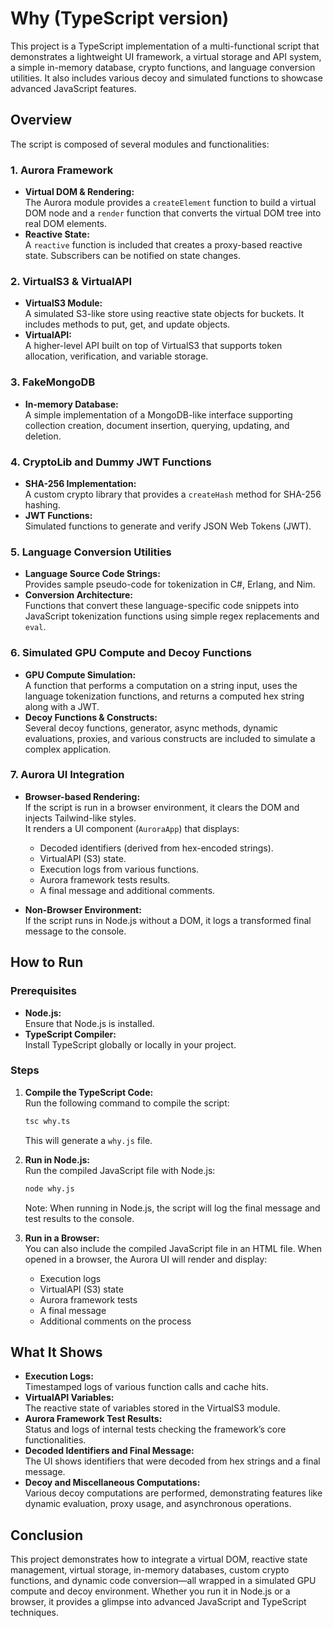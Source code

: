 # Why (TypeScript version)

This project is a TypeScript implementation of a multi-functional script that demonstrates a lightweight UI framework, a virtual storage and API system, a simple in-memory database, crypto functions, and language conversion utilities. It also includes various decoy and simulated functions to showcase advanced JavaScript features.

## Overview

The script is composed of several modules and functionalities:

### 1. Aurora Framework
- **Virtual DOM & Rendering:**  
  The Aurora module provides a `createElement` function to build a virtual DOM node and a `render` function that converts the virtual DOM tree into real DOM elements.
- **Reactive State:**  
  A `reactive` function is included that creates a proxy-based reactive state. Subscribers can be notified on state changes.

### 2. VirtualS3 & VirtualAPI
- **VirtualS3 Module:**  
  A simulated S3-like store using reactive state objects for buckets. It includes methods to put, get, and update objects.
- **VirtualAPI:**  
  A higher-level API built on top of VirtualS3 that supports token allocation, verification, and variable storage.

### 3. FakeMongoDB
- **In-memory Database:**  
  A simple implementation of a MongoDB-like interface supporting collection creation, document insertion, querying, updating, and deletion.

### 4. CryptoLib and Dummy JWT Functions
- **SHA-256 Implementation:**  
  A custom crypto library that provides a `createHash` method for SHA-256 hashing.
- **JWT Functions:**  
  Simulated functions to generate and verify JSON Web Tokens (JWT).

### 5. Language Conversion Utilities
- **Language Source Code Strings:**  
  Provides sample pseudo-code for tokenization in C#, Erlang, and Nim.
- **Conversion Architecture:**  
  Functions that convert these language-specific code snippets into JavaScript tokenization functions using simple regex replacements and `eval`.

### 6. Simulated GPU Compute and Decoy Functions
- **GPU Compute Simulation:**  
  A function that performs a computation on a string input, uses the language tokenization functions, and returns a computed hex string along with a JWT.
- **Decoy Functions & Constructs:**  
  Several decoy functions, generator, async methods, dynamic evaluations, proxies, and various constructs are included to simulate a complex application.

### 7. Aurora UI Integration
- **Browser-based Rendering:**  
  If the script is run in a browser environment, it clears the DOM and injects Tailwind-like styles.  
  It renders a UI component (`AuroraApp`) that displays:
  - Decoded identifiers (derived from hex-encoded strings).
  - VirtualAPI (S3) state.
  - Execution logs from various functions.
  - Aurora framework tests results.
  - A final message and additional comments.
  
- **Non-Browser Environment:**  
  If the script runs in Node.js without a DOM, it logs a transformed final message to the console.

## How to Run

### Prerequisites
- **Node.js:**  
  Ensure that Node.js is installed.
- **TypeScript Compiler:**  
  Install TypeScript globally or locally in your project.

### Steps
1. **Compile the TypeScript Code:**  
   Run the following command to compile the script:
   ```bash
   tsc why.ts
   ```
   This will generate a `why.js` file.

2. **Run in Node.js:**  
   Run the compiled JavaScript file with Node.js:
   ```bash
   node why.js
   ```
   Note: When running in Node.js, the script will log the final message and test results to the console.

3. **Run in a Browser:**  
   You can also include the compiled JavaScript file in an HTML file. When opened in a browser, the Aurora UI will render and display:
   - Execution logs
   - VirtualAPI (S3) state
   - Aurora framework tests
   - A final message
   - Additional comments on the process

## What It Shows

- **Execution Logs:**  
  Timestamped logs of various function calls and cache hits.
- **VirtualAPI Variables:**  
  The reactive state of variables stored in the VirtualS3 module.
- **Aurora Framework Test Results:**  
  Status and logs of internal tests checking the framework’s core functionalities.
- **Decoded Identifiers and Final Message:**  
  The UI shows identifiers that were decoded from hex strings and a final message.
- **Decoy and Miscellaneous Computations:**  
  Various decoy computations are performed, demonstrating features like dynamic evaluation, proxy usage, and asynchronous operations.

## Conclusion

This project demonstrates how to integrate a virtual DOM, reactive state management, virtual storage, in-memory databases, custom crypto functions, and dynamic code conversion—all wrapped in a simulated GPU compute and decoy environment. Whether you run it in Node.js or a browser, it provides a glimpse into advanced JavaScript and TypeScript techniques.